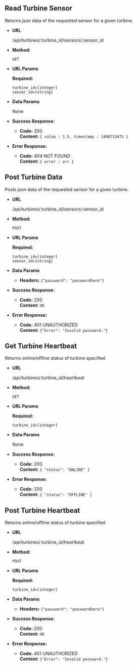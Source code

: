 **Read Turbine Sensor**
----
  Returns json data of the requested sensor for a given turbine.

* **URL**

  /api/turbines/:turbine_id/sensors/:sensor_id

* **Method:**

  `GET`
  
*  **URL Params**

   **Required:**
 
   `turbine_id=[integer]` <br />
   `sensor_id=[string]`

* **Data Params**

  None

* **Success Response:**

  * **Code:** 200 <br />
    **Content:** `{ value : 1.5, timestamp : 1498713475 }`
 
* **Error Response:**

  * **Code:** 404 NOT FOUND <br />
    **Content:** `{ error : err }`



**Post Turbine Data**
----
  Posts json data of the requested sensor for a given turbine.

* **URL**

  /api/turbines/:turbine_id/sensors/:sensor_id

* **Method:**

  `POST`
  
*  **URL Params**

   **Required:**
 
   `turbine_id=[integer]` <br />
   `sensor_id=[string]`

* **Data Params**

  * **Headers:**
    `{"password": "passwordhere"}`

* **Success Response:**

  * **Code:** 200 <br />
    **Content:** `OK`
 
* **Error Response:**

  * **Code:** 401 UNAUTHORIZED <br />
    **Content:** `{"Error": "Invalid password."}`
    


**Get Turbine Heartbeat**
----
  Returns online/offline status of turbine specified

* **URL**

  /api/turbines/:turbine_id/heartbeat

* **Method:**

  `GET`
  
*  **URL Params**

   **Required:**
 
   `turbine_id=[integer]`

* **Data Params**

  None

* **Success Response:**

  * **Code:** 200 <br />
    **Content:** `{ "status": "ONLINE" }`
 
* **Error Response:**

  * **Code:** 200 <br />
    **Content:** `{ "status": "OFFLINE" }`
    
    

**Post Turbine Heartbeat**
----
  Returns online/offline status of turbine specified

* **URL**

  /api/turbines/:turbine_id/heartbeat

* **Method:**

  `POST`
  
*  **URL Params**

   **Required:**
 
   `turbine_id=[integer]`

* **Data Params**

  * **Headers:**
    `{"password": "passwordhere"}`

* **Success Response:**

  * **Code:** 200 <br />
    **Content:** `OK`
 
* **Error Response:**

  * **Code:** 401 UNAUTHORIZED <br />
    **Content:** `{"Error": "Invalid password."}`
